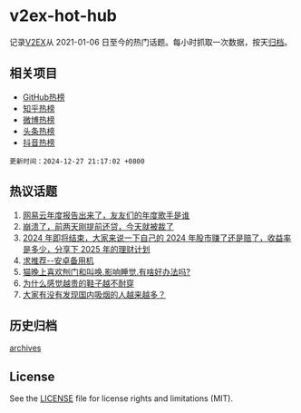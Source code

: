 # v2ex-hot-hub

 记录[V2EX](https://www.v2ex.com/)从 2021-01-06 日至今的热门话题。每小时抓取一次数据，按天[归档](archives)。
 
 ## 相关项目

- [GitHub热榜](https://github.com/lonnyzhang423/github-hot-hub)
- [知乎热榜](https://github.com/lonnyzhang423/zhihu-hot-hub)
- [微博热榜](https://github.com/lonnyzhang423/weibo-hot-hub)
- [头条热榜](https://github.com/lonnyzhang423/toutiao-hot-hub)
- [抖音热榜](https://github.com/lonnyzhang423/douyin-hot-hub)


 `更新时间：2024-12-27 21:17:02 +0800`

## 热议话题

1. [网易云年度报告出来了，友友们的年度歌手是谁](https://www.v2ex.com/t/1100594)
1. [崩溃了，前两天刚提前还贷，今天就被裁了](https://www.v2ex.com/t/1100584)
1. [2024 年即将结束，大家来说一下自己的 2024 年股市赚了还是赔了，收益率是多少，分享下 2025 年的理财计划](https://www.v2ex.com/t/1100585)
1. [求推荐--安卓备用机](https://www.v2ex.com/t/1100601)
1. [猫晚上喜欢刨门和叫唤.影响睡觉.有啥好办法吗?](https://www.v2ex.com/t/1100605)
1. [为什么感觉越贵的鞋子越不耐穿](https://www.v2ex.com/t/1100610)
1. [大家有没有发现国内吸烟的人越来越多？](https://www.v2ex.com/t/1100686)

## 历史归档

[archives](archives)

## License

See the [LICENSE](LICENSE) file for license rights and limitations (MIT).
